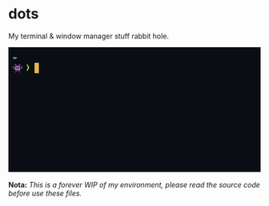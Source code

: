# dots

My terminal & window manager stuff rabbit hole.

![Screenshot](screenshot.png)

**Nota:** *This is a forever WIP of my environment, please read the source code before use these files.*
